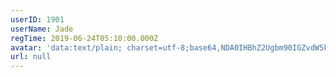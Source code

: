 ```yaml
---
userID: 1901
userName: Jade
regTime: 2019-06-24T05:10:00.000Z
avatar: 'data:text/plain; charset=utf-8;base64,NDA0IHBhZ2Ugbm90IGZvdW5kCg=='
url: null
---
```



